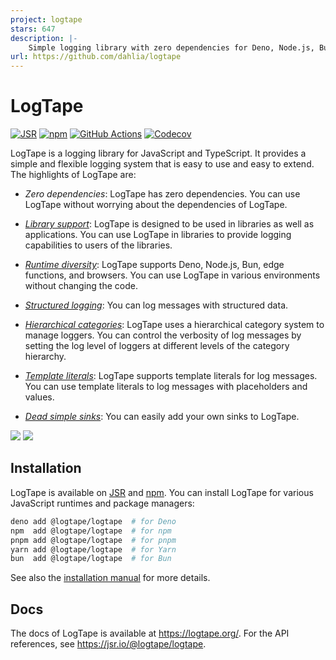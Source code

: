 ```yaml
---
project: logtape
stars: 647
description: |-
    Simple logging library with zero dependencies for Deno, Node.js, Bun, browsers, and edge functions
url: https://github.com/dahlia/logtape
---
```


<!-- deno-fmt-ignore-file -->

LogTape
=======

[![JSR][JSR badge]][JSR]
[![npm][npm badge]][npm]
[![GitHub Actions][GitHub Actions badge]][GitHub Actions]
[![Codecov][Codecov badge]][Codecov]

LogTape is a logging library for JavaScript and TypeScript.  It provides a
simple and flexible logging system that is easy to use and easy to extend.
The highlights of LogTape are:

 -  *Zero dependencies*: LogTape has zero dependencies.  You can use LogTape
    without worrying about the dependencies of LogTape.

 -  *[Library support]*: LogTape is designed to be used in libraries as well
    as applications.  You can use LogTape in libraries to provide logging
    capabilities to users of the libraries.

 -  *[Runtime diversity]*: LogTape supports Deno, Node.js, Bun, edge functions,
    and browsers.  You can use LogTape in various environments without
    changing the code.

 -  *[Structured logging]*: You can log messages with structured data.

 -  *[Hierarchical categories]*: LogTape uses a hierarchical category system
    to manage loggers.  You can control the verbosity of log messages by
    setting the log level of loggers at different levels of the category
    hierarchy.

 -  *[Template literals]*: LogTape supports template literals for log messages.
    You can use template literals to log messages with placeholders and
    values.

 -  *[Dead simple sinks]*: You can easily add your own sinks to LogTape.

![](./screenshots/web-console.png)
![](./screenshots/terminal-console.png)

[JSR]: https://jsr.io/@logtape/logtape
[JSR badge]: https://jsr.io/badges/@logtape/logtape
[npm]: https://www.npmjs.com/package/@logtape/logtape
[npm badge]: https://img.shields.io/npm/v/@logtape/logtape?logo=npm
[GitHub Actions]: https://github.com/dahlia/logtape/actions/workflows/main.yaml
[GitHub Actions badge]: https://github.com/dahlia/logtape/actions/workflows/main.yaml/badge.svg
[Codecov]: https://codecov.io/gh/dahlia/logtape
[Codecov badge]: https://codecov.io/gh/dahlia/logtape/graph/badge.svg?token=yOejfcuX7r
[Library support]: https://logtape.org/manual/library
[Runtime diversity]: https://logtape.org/manual/install
[Structured logging]: https://logtape.org/manual/struct
[Hierarchical categories]: https://logtape.org/manual/categories
[Template literals]: https://logtape.org/manual/start#how-to-log
[Dead simple sinks]: https://logtape.org/manual/sinks


Installation
------------

LogTape is available on [JSR] and [npm].  You can install LogTape for various
JavaScript runtimes and package managers:

~~~~ sh
deno add @logtape/logtape  # for Deno
npm  add @logtape/logtape  # for npm
pnpm add @logtape/logtape  # for pnpm
yarn add @logtape/logtape  # for Yarn
bun  add @logtape/logtape  # for Bun
~~~~

See also the [installation manual][Runtime diversity] for more details.


Docs
----

The docs of LogTape is available at <https://logtape.org/>.
For the API references, see <https://jsr.io/@logtape/logtape>.

